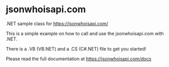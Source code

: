# jsonwhoisapi.com
.NET sample class for https://jsonwhoisapi.com/

This is a simple example on how to call and use the jsonwhoisapi.com with .NET. 

There is a .VB (VB.NET) and a .CS (C#.NET) file to get you started! 

Please read the full documentation at https://jsonwhoisapi.com/docs
